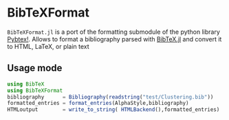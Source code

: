 # BibTeXFormat
`BibTeXFormat.jl` is a port of the formatting submodule of the python library [Pybtex!](https://pybtex.org/). Allows to format a bibliography parsed with [BibTeX.jl](https://github.com/bramtayl/BibTeX.jl) and convert it to HTML, LaTeX, or plain text

## Usage mode
```julia
using BibTeX
using BibTeXFormat
bibliography      = Bibliography(readstring("test/Clustering.bib"))
formatted_entries = format_entries(AlphaStyle,bibliography)
HTMLoutput        = write_to_string( HTMLBackend(),formatted_entries)
```
